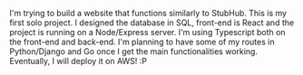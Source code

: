 I'm trying to build a website that functions similarly to StubHub. This is my first solo project.
I designed the database in SQL, front-end is React and the project is running on a Node/Express server. 
I'm using Typescript both on the front-end and back-end.
I'm planning to have some of my routes in Python/Django and Go once I get the main functionalities working. 
Eventually, I will deploy it on AWS! :P
